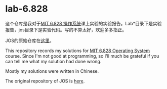 # lab-6.828

这个仓库是我对于[MIT 6.828 操作系统](https://pdos.csail.mit.edu/6.828/2018/schedule.html)课上实验的实验报告。Lab*目录下是实验报告，jos目录下是实验代码。写的不算太好，欢迎多多指正。

JOS的原始仓库在[这里](https://pdos.csail.mit.edu/6.828/2018/jos.git)。

This repository records my solutions for [MIT 6.828 Operating System](https://pdos.csail.mit.edu/6.828/2018/schedule.html) course. Since I'm not good at programming, so I'll much be grateful if you can tell me what my solution had done wrong.

Mostly my solutions were written in Chinese.

The original repository of JOS is [here](https://pdos.csail.mit.edu/6.828/2018/jos.git).

